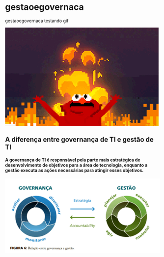 # gestaoegovernaca
gestaoegovernaca
testando gif

<img src="/imagens/icegif-183.gif">

## A diferença entre governança de TI e gestão de TI
#### A governança de TI é responsável pela parte mais estratégica de desenvolvimento de objetivos para a área de tecnologia, enquanto a gestão executa as ações necessárias para atingir esses objetivos.
<img src="/imagens/difgovgestao.png" alt="gestao e governança" title="Diferença entre gestão e governança">
